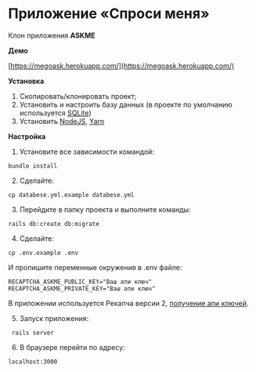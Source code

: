 # Приложение «Спроси меня»

Клон приложения **ASKME**

**Демо**
 
[https://megoask.herokuapp.com/](https://megoask.herokuapp.com/)

**Установка**

1. Скопировать/клонировать проект;
2. Установить и настроить базу данных (в проекте по умолчанию используется [SQLite][1])
3. Установить [NodeJS][2], [Yarn][3]
 
**Настройка**

1. Установите все зависимости командой:

```
bundle install
```

2. Сделайте:
   
```
cp databese.yml.example databese.yml
```

3. Перейдите в папку проекта и выполните команды:

```
rails db:create db:migrate
```

4. Сделайте:
   
```
cp .env.example .env
```
  
  И пропишите переменные окружения в .env файле:
```
RECAPTCHA_ASKME_PUBLIC_KEY="Ваш апи ключ"
RECAPTCHA_ASKME_PRIVATE_KEY="Ваш апи ключ"
``` 

В приложении используется Рекапча версии 2, [получение апи ключей][4].

5. Запуск приложения:
 
```
 rails server
```

6. В браузере перейти по адресу:

```
localhost:3000
```




[1]: https://www.sqlite.org/index.html
[2]: https://nodejs.org/en/
[3]: https://yarnpkg.com/
[4]: https://www.google.com/recaptcha